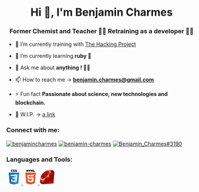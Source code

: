 <h1 align="center">Hi 👋, I'm Benjamin Charmes</h1>
<h3 align="center">Former Chemist and Teacher 👨‍🔬 Retraining as a developer 👨‍💻</h3>

- 🔭 I’m currently training with [The Hacking Project](https://www.thehackingproject.org)

- 🌱 I’m currently learning **ruby 🛑**

- 💬 Ask me about **anything ! 🤷‍♂️**

- 📫 How to reach me -> **benjamin.charmes@gmail.com**

- ⚡ Fun fact **Passionate about science, new technologies and blockchain.**

- 🚧 W.I.P. -> [a link](https://benjamincharmes.github.io)


<h3 align="left">Connect with me:</h3>
<p align="left">
<a href="https://twitter.com/benjamincharmes" target="blank"><img align="center" src="https://raw.githubusercontent.com/rahuldkjain/github-profile-readme-generator/master/src/images/icons/Social/twitter.svg" alt="benjamincharmes" height="30" width="40" /></a>
<a href="https://linkedin.com/in/benjamin-charmes" target="blank"><img align="center" src="https://raw.githubusercontent.com/rahuldkjain/github-profile-readme-generator/master/src/images/icons/Social/linked-in-alt.svg" alt="benjamin-charmes" height="30" width="40" /></a>
<a href="https://discord.gg/Benjamin_Charmes#3190" target="blank"><img align="center" src="https://raw.githubusercontent.com/rahuldkjain/github-profile-readme-generator/master/src/images/icons/Social/discord.svg" alt="Benjamin_Charmes#3190" height="30" width="40" /></a>
</p>

<h3 align="left">Languages and Tools:</h3>
<p align="left"> <a href="https://www.w3schools.com/css/" target="_blank" rel="noreferrer"> <img src="https://raw.githubusercontent.com/devicons/devicon/master/icons/css3/css3-original-wordmark.svg" alt="css3" width="40" height="40"/> </a> <a href="https://www.w3.org/html/" target="_blank" rel="noreferrer"> <img src="https://raw.githubusercontent.com/devicons/devicon/master/icons/html5/html5-original-wordmark.svg" alt="html5" width="40" height="40"/> </a> <a href="https://www.ruby-lang.org/en/" target="_blank" rel="noreferrer"> <img src="https://raw.githubusercontent.com/devicons/devicon/master/icons/ruby/ruby-original.svg" alt="ruby" width="40" height="40"/> </a> </p>
